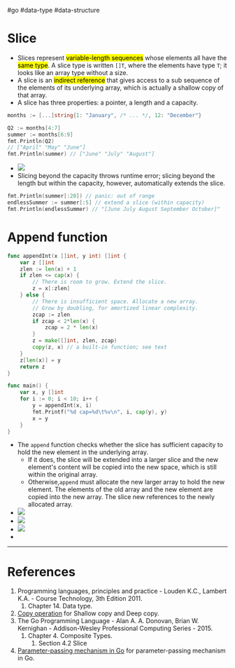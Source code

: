 #go #data-type #data-structure 

# Slice
- Slices represent <mark class="hltr-yellow">variable-length sequences</mark> whose elements all have the <mark class="hltr-yellow">same type</mark>. A slice type is written `[]T`, where the elements have type `T`; it looks like an array type without a size.
- A slice is an <mark class="hltr-yellow">indirect reference</mark> that gives access to a sub sequence of the elements of its underlying array, which is actually a shallow copy of that array.
- A slice has three properties: a pointer, a length and a capacity.
```Go title='Slice structure in Go'
months := [...]string{1: "January", /* ... */, 12: "December"}

Q2 := months[4:7]
summer := months[6:9]
fmt.Println(Q2)
// ["April" "May" "June"]
fmt.Println(summer) // ["June" "July" "August"]
```
- ![](Pasted%20image%2020250608100757.png)
- Slicing beyond the capacity throws runtime error; slicing beyond the length but within the capacity, however, automatically extends the slice.
```Go title='That slicing throws runtime error or extends the length depends on the current length of the slice'
fmt.Println(summer[:20]) // panic: out of range
endlessSummer := summer[:5] // extend a slice (within capacity)
fmt.Println(endlessSummer) // "[June July August September October]"
```

# Append function
```Go title='A small implementation of append function'
func appendInt(x []int, y int) []int {
	var z []int
	zlen := len(x) + 1
	if zlen <= cap(x) {
		// There is room to grow. Extend the slice.
		z = x[:zlen]
	} else {
		// There is insufficient space. Allocate a new array.
		// Grow by doubling, for amortized linear complexity.
		zcap := zlen
		if zcap < 2*len(x) {
			zcap = 2 * len(x)
		}
		z = make([]int, zlen, zcap)
		copy(z, x) // a built-in function; see text
	}
	z[len(x)] = y
	return z
}

func main() {
	var x, y []int
	for i := 0; i < 10; i++ {
		y = appendInt(x, i)
		fmt.Printf("%d cap=%d\t%v\n", i, cap(y), y)
		x = y
	}
}
```
- The `append` function checks whether the slice has sufficient capacity to hold the new element in the underlying array. 
	- If it does, the slice will be extended into a larger slice and the new element's content will be copied into the new space, which is still within the original array.
	- Otherwise,`append` must allocate the new larger array to hold the new element. The elements of the old array and the new element are copied into the new array. The slice new references to the newly allocated array. 
- ![](Pasted%20image%2020250608120018.png)
- ![](Pasted%20image%2020250608120104.png)
- ![](Pasted%20image%2020250608120112.png)
- 
---
# References
1. Programming languages, principles and practice - Louden K.C., Lambert K.A. - Course Technology, 3th Edition 2011.
	1. Chapter 14. Data type.
2. [Copy operation](Copy%20operation.md) for Shallow copy and Deep copy.
3. The Go Programming Language - Alan A. A. Donovan, Brian W. Kernighan - Addison-Wesley Professional Computing Series - 2015.
	1. Chapter 4. Composite Types.
		1. Section 4.2 Slice
4. [Parameter-passing mechanism in Go](Parameter-passing%20mechanism%20in%20Go.md) for parameter-passing mechanism in Go.